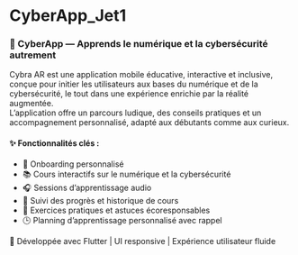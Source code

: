 # CyberApp_Jet1

### 📱 CyberApp — Apprends le numérique et la cybersécurité autrement

Cybra AR est une application mobile éducative, interactive et inclusive, conçue pour initier les utilisateurs aux bases du numérique et de la cybersécurité, le tout dans une expérience enrichie par la réalité augmentée.  
L’application offre un parcours ludique, des conseils pratiques et un accompagnement personnalisé, adapté aux débutants comme aux curieux.

#### ✨ Fonctionnalités clés :
- 👋 Onboarding personnalisé
- 📚 Cours interactifs sur le numérique et la cybersécurité
- 🎧 Sessions d’apprentissage audio
- 🔄 Suivi des progrès et historique de cours
- 🧠 Exercices pratiques et astuces écoresponsables
- 🕒 Planning d’apprentissage personnalisé avec rappel


🔐 Développée avec Flutter | UI responsive | Expérience utilisateur fluide
